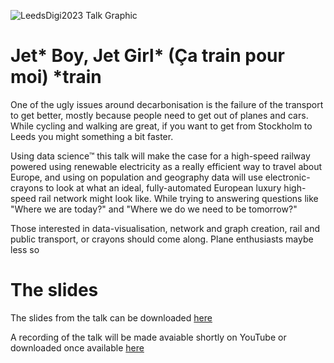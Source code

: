 ![LeedsDigi2023 Talk Graphic](LeedsDigi23.png?raw=true)

# Jet* Boy, Jet Girl* (Ça train pour moi) *train

One of the ugly issues around decarbonisation is the failure of the transport to get better, mostly because people need to get out of planes and cars. While cycling and walking are great, if you want to get from Stockholm to Leeds you might something a bit faster.

Using data science™ this talk will make the case for a high-speed railway powered using renewable electricity as a really efficient way to travel about Europe, and using on population and geography data will use electronic-crayons to look at what an ideal, fully-automated European luxury high-speed rail network might look like. While trying to answering questions like "Where we are today?" and "Where we do we need to be tomorrow?"

Those interested in data-visualisation, network and graph creation, rail and public transport, or crayons should come along. Plane enthusiasts maybe less so

# The slides

The slides from the talk can be downloaded [here](Ça-train-pour-moi.pdf)

A recording of the talk will be made avaiable shortly on YouTube or downloaded once available [here](Ça-train-pour-moi.mp4)
